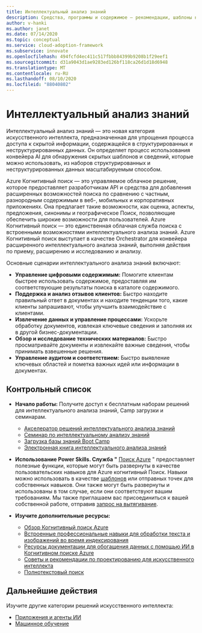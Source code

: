 ```yaml
---
title: Интеллектуальный анализ знаний
description: Средства, программы и содержимое — рекомендации, шаблоны конфигурации и руководство по архитектуре — для упрощения внедрения ИСКУССТВЕНных и облачных методик в масштабе.
author: v-hanki
ms.author: janet
ms.date: 07/14/2020
ms.topic: conceptual
ms.service: cloud-adoption-framework
ms.subservice: innovate
ms.openlocfilehash: 494fcfd4ec411c517fbbb84399b9208b1f29eef1
ms.sourcegitcommit: d31a9043d1ae9283ed126bf118ca26d1d18d6948
ms.translationtype: MT
ms.contentlocale: ru-RU
ms.lasthandoff: 08/10/2020
ms.locfileid: "88040802"
---
```

# <a name="knowledge-mining"></a>Интеллектуальный анализ знаний

Интеллектуальный анализ знаний — это новая категория искусственного интеллекта, предназначенная для упрощения процесса доступа к скрытой информации, содержащейся в структурированных и неструктурированных данных. Он определяет процесс использования конвейера AI для обнаружения скрытых шаблонов и сведений, которые можно использовать, из наборов структурированных и неструктурированных данных масштабируемым способом.

Azure Когнитивный поиск — это управляемое облачное решение, которое предоставляет разработчикам API и средства для добавления расширенных возможностей поиска по сравнению с частным, разнородным содержимым в веб-, мобильных и корпоративных приложениях. Она предлагает такие возможности, как оценка, аспекты, предложения, синонимы и географическое Поиск, позволяющие обеспечить широкие возможности для пользователей. Azure Когнитивный поиск — это единственная облачная служба поиска с встроенными возможностями интеллектуального анализа знаний. Azure Когнитивный поиск выступает в качестве Orchestrator для конвейера расширенного интеллектуального анализа знаний, выполняя действия по приему, расширению и исследованию и анализу.

Основные сценарии интеллектуального анализа знаний включают:

- **Управление цифровыми содержимым:** Помогите клиентам быстрее использовать содержимое, предоставляя им соответствующие результаты поиска в каталоге содержимого.
- **Поддержка и анализ отзывов клиентов:** Быстро находите правильный ответ в документах и находите тенденции того, какие клиенты запрашивают, чтобы улучшить взаимодействие с клиентами.
- **Извлечение данных и управление процессами:** Ускорьте обработку документов, извлекая ключевые сведения и заполняя их в другой бизнес-документации.
- **Обзор и исследование технических материалов:** Быстро просматривайте документы и извлекайте важные сведения, чтобы принимать взвешенные решения.
- **Управление аудитом и соответствием:** Быстро выявление ключевых областей и пометка важных идей или информации в документах.

## <a name="checklist"></a>Контрольный список

- **Начало работы:** Получите доступ к бесплатным наборам решений для интеллектуального анализа знаний, Camp загрузки и семинарам.

  - [Акселератор решений интеллектуального анализа знаний](https://github.com/Azure-Samples/azure-search-knowledge-mining)
  - [Семинар по интеллектуальному анализу знаний](https://github.com/Azure-Samples/azure-search-knowledge-mining/tree/master/workshops)
  - [Загрузка базы знаний Boot Camp](https://azure.github.io/LearnAI-KnowledgeMiningBootcamp/)
  - [Электронная книга интеллектуального анализа знаний](https://azure.microsoft.com/resources/a-developers-guide-to-building-ai-driven-knowledge-mining-solutions/)

- **Использование Power Skills. Служба "** [Поиск Azure](https://github.com/Azure-Samples/azure-search-power-skills) " предоставляет полезные функции, которые могут быть развернуты в качестве пользовательских навыков для Azure когнитивный Поиск. Навыки можно использовать в качестве [шаблонов](https://github.com/Azure-Samples/azure-search-power-skills/blob/master/Template/HelloWorld/README.md) или отправных точек для собственных навыков. Они также могут быть развернуты и использованы в том случае, если они соответствуют вашим требованиям. Мы также приглашаем вас присоединиться к вашей собственной работе, отправив [запрос на вытягивание](https://github.com/Azure-Samples/azure-search-power-skills/compare).

- **Изучите дополнительные ресурсы:**

  - [Обзор Когнитивный поиск Azure](https://docs.microsoft.com/azure/search/search-what-is-azure-search)
  - [Встроенные профессиональные навыки для обработки текста и изображений во время индексирования](https://docs.microsoft.com/azure/search/cognitive-search-predefined-skills)
  - [Ресурсы документации для обогащения данных с помощью ИИ в Когнитивном поиске Azure](https://docs.microsoft.com/azure/search/cognitive-search-resources-documentation)
  - [Советы и рекомендации по проектированию для искусственного интеллекта](https://docs.microsoft.com/azure/search/cognitive-search-concept-troubleshooting)
  - [Полнотекстовый поиск](https://docs.microsoft.com/azure/search/search-lucene-query-architecture)

## <a name="next-steps"></a>Дальнейшие действия

Изучите другие категории решений искусственного интеллекта:

- [Приложения и агенты ИИ](./ai-applications.md)
- [Машинное обучение](./machine-learning.md)
